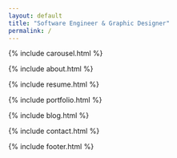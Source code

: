 ```yaml
---
layout: default
title: "Software Engineer & Graphic Designer"
permalink: /
---
```


{% include carousel.html %}

{% include about.html %}

{% include resume.html %}

{% include portfolio.html %}

{% include blog.html %}

{% include contact.html %}

{% include footer.html %}